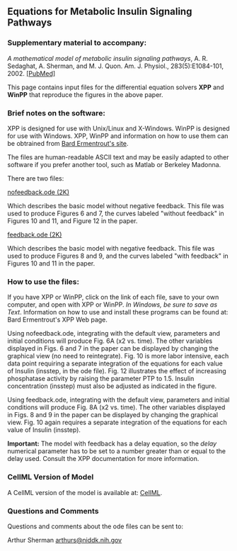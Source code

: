 ## Equations for Metabolic Insulin Signaling Pathways

### Supplementary material to accompany:

*A mathematical model of metabolic insulin signaling pathways*, A. R. Sedaghat, A. Sherman, and M. J. Quon. Am. J. Physiol., 283(5):E1084-101, 2002. [[PubMed]](https://pubmed.ncbi.nlm.nih.gov/12376338/)

This page contains input files for the differential equation solvers __XPP__ and __WinPP__ that reproduce the figures in the above paper.

### Brief notes on the software:

XPP is designed for use with Unix/Linux and X-Windows. WinPP is designed for use with Windows. XPP, WinPP and information on how to use them can be obtrained from [Bard Ermentrout's site](http://www.math.pitt.edu/~bard/xpp/xpp.html).

The files are human-readable ASCII text and may be easily adapted to other software if you prefer another tool, such as Matlab or Berkeley Madonna.

There are two files:

[nofeedback.ode (2K)](nofeedback.ode)

Which describes the basic model without negative feedback.
This file was used to produce Figures 6 and 7, the curves labeled "without feedback" in Figures 10 and 11, and Figure 12 in the paper.

[feedback.ode (2K)](feedback.ode)

Which describes the basic model with negative feedback.
This file was used to produce Figures 8 and 9, and the curves labeled "with feedback" in Figures 10 and 11 in the paper.

### How to use the files:

If you have XPP or WinPP, click on the link of each file, save to your own computer, and open with XPP or WinPP. *In Windows, be sure to save as Text*. Information on how to use and install these programs can be found at: Bard Ermentrout's XPP Web page.

Using nofeedback.ode, integrating with the default view, parameters and initial conditions will produce Fig. 6A (x2 vs. time). The other variables displayed in Figs. 6 and 7 in the paper can be displayed by changing the graphical view (no need to reintegrate). Fig. 10 is more labor intensive, each data point requiring a separate integration of the equations for each value of Insulin (insstep, in the ode file). Fig. 12 illustrates the effect of increasing phosphatase activity by raising the parameter PTP to 1.5. Insulin concentration (insstep) must also be adjusted as indicated in the figure.

Using feedback.ode, integrating with the default view, parameters and initial conditions will produce Fig. 8A (x2 vs. time). The other variables displayed in Figs. 8 and 9 in the paper can be displayed by changing the graphical view. Fig. 10 again requires a separate integration of the equations for each value of Insulin (insstep).  

__Important:__ The model with feedback has a delay equation, so the *delay* numerical parameter has to be set to a number greater than or equal to the delay used.  Consult the XPP documentation for more information.


### CellML Version of Model

A CellML version of the model is available at: [CellML](http://models.cellml.org/cellml).

### Questions and Comments
Questions and comments about the ode files can be sent to:

Arthur Sherman
[arthurs@niddk.nih.gov](mailto:arthurs@niddk.nih.gov)
